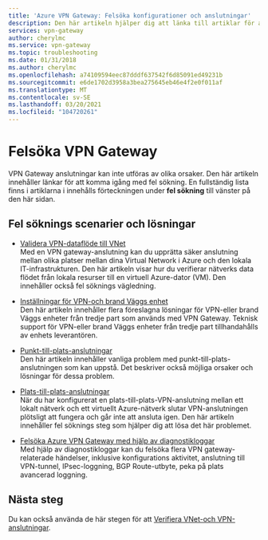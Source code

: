 ```yaml
---
title: 'Azure VPN Gateway: Felsöka konfigurationer och anslutningar'
description: Den här artikeln hjälper dig att länka till artiklar för att felsöka VPN Gateway konfiguration, anslutning och för att validera data flödet.
services: vpn-gateway
author: cherylmc
ms.service: vpn-gateway
ms.topic: troubleshooting
ms.date: 01/31/2018
ms.author: cherylmc
ms.openlocfilehash: a74109594eec87dddf637542f6d85091ed49231b
ms.sourcegitcommit: e6de1702d3958a3bea275645eb46e4f2e0f011af
ms.translationtype: MT
ms.contentlocale: sv-SE
ms.lasthandoff: 03/20/2021
ms.locfileid: "104720261"
---
```

# <a name="troubleshoot-vpn-gateway"></a>Felsöka VPN Gateway

VPN Gateway anslutningar kan inte utföras av olika orsaker. Den här artikeln innehåller länkar för att komma igång med fel sökning. En fullständig lista finns i artiklarna i innehålls förteckningen under **fel sökning** till vänster på den här sidan.

## <a name="troubleshooting-scenarios-and-solutions"></a>Fel söknings scenarier och lösningar

* [Validera VPN-dataflöde till VNet](vpn-gateway-validate-throughput-to-vnet.md)<br>Med en VPN gateway-anslutning kan du upprätta säker anslutning mellan olika platser mellan dina Virtual Network i Azure och den lokala IT-infrastrukturen. Den här artikeln visar hur du verifierar nätverks data flödet från lokala resurser till en virtuell Azure-dator (VM). Den innehåller också fel söknings vägledning.

* [Inställningar för VPN-och brand Väggs enhet](vpn-gateway-third-party-settings.md)<br>Den här artikeln innehåller flera föreslagna lösningar för VPN-eller brand Väggs enheter från tredje part som används med VPN Gateway. Teknisk support för VPN-eller brand Väggs enheter från tredje part tillhandahålls av enhets leverantören.

* [Punkt-till-plats-anslutningar](vpn-gateway-troubleshoot-vpn-point-to-site-connection-problems.md)<br>Den här artikeln innehåller vanliga problem med punkt-till-plats-anslutningen som kan uppstå. Det beskriver också möjliga orsaker och lösningar för dessa problem.

* [Plats-till-plats-anslutningar](vpn-gateway-troubleshoot-site-to-site-cannot-connect.md)<br>När du har konfigurerat en plats-till-plats-VPN-anslutning mellan ett lokalt nätverk och ett virtuellt Azure-nätverk slutar VPN-anslutningen plötsligt att fungera och går inte att ansluta igen. Den här artikeln innehåller fel söknings steg som hjälper dig att lösa det här problemet.

* [Felsöka Azure VPN Gateway med hjälp av diagnostikloggar](troubleshoot-vpn-with-azure-diagnostics.md)<br>Med hjälp av diagnostikloggar kan du felsöka flera VPN gateway-relaterade händelser, inklusive konfigurations aktivitet, anslutning till VPN-tunnel, IPsec-loggning, BGP Route-utbyte, peka på plats avancerad loggning. 

## <a name="next-steps"></a>Nästa steg

Du kan också använda de här stegen för att [Verifiera VNet-och VPN-anslutningar](https://support.microsoft.com/help/4032151/configuring-and-validating-vnet-or-vpn-connections).
